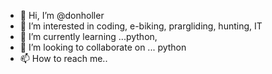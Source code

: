 - 👋 Hi, I’m @donholler
- 👀 I’m interested in coding, e-biking, prargliding, hunting, IT
- 🌱 I’m currently learning ...python, 
- 💞️ I’m looking to collaborate on ... python
- 📫 How to reach me..

<!---
donholler/donholler is a ✨ special ✨ repository because its `README.md` (this file) appears on your GitHub profile.
You can click the Preview link to take a look at your changes.
--->
